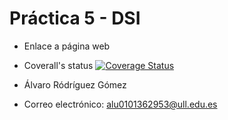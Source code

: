 # Práctica 5 - DSI

* Enlace a página web
* Coverall's status [![Coverage Status](https://coveralls.io/repos/github/ULL-ESIT-INF-DSI-2122/ull-esit-inf-dsi-21-22-prct05-objects-classes-interfaces-AlvaroRGZ/badge.svg?branch=main)](https://coveralls.io/github/ULL-ESIT-INF-DSI-2122/ull-esit-inf-dsi-21-22-prct05-objects-classes-interfaces-AlvaroRGZ?branch=main)


* Álvaro Ródríguez Gómez
* Correo electrónico: alu0101362953@ull.edu.es
